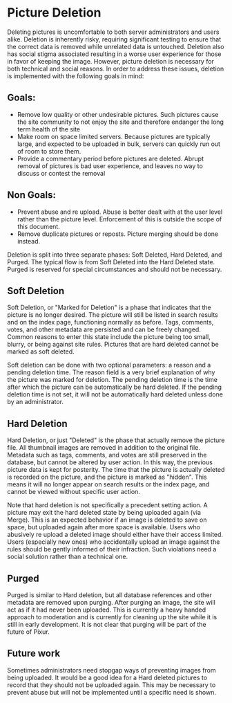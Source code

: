 Picture Deletion
====
Deleting pictures is uncomfortable to both server administrators and users alike.  Deletion is inherently risky, requiring significant testing to ensure that the correct data is removed while unrelated data is untouched.  Deletion also has social stigma associated resulting in a worse user experience for those in favor of keeping the image.  However, picture deletion is necessary for both technical and social reasons.  In order to address these issues, deletion is implemented with the following goals in mind:

## Goals:
- Remove low quality or other undesirable pictures.  Such pictures cause the site community to not enjoy  the site and therefore endanger the long term health of the site
- Make room on space limited servers.  Because pictures are typically large, and expected to be uploaded in bulk, servers can quickly run out of room to store them.
- Provide a commentary period before pictures are deleted.  Abrupt removal of pictures is bad user experience, and leaves no way to discuss or contest the removal 
  
## Non Goals:
-  Prevent abuse and re upload.  Abuse is better dealt with at the user level rather than the picture level.  Enforcement of this is outside the scope of this document.
-  Remove duplicate pictures or reposts.  Picture merging should be done instead.  

Deletion is split into three separate phases: Soft Deleted, Hard Deleted, and Purged.  The typical flow is from Soft Deleted into the Hard Deleted state.  Purged is reserved for special circumstances and should not be necessary.

## Soft Deletion
Soft Deletion, or "Marked for Deletion" is a phase that indicates that the picture is no longer desired.  The picture will still be listed in search results and on the index page, functioning normally as before.  Tags, comments, votes, and other metadata are persisted and can be freely changed.  Common reasons to enter this state include the picture being too small, blurry, or being against site rules.  Pictures that are hard deleted cannot be marked as soft deleted.

Soft deletion can be done with two optional parameters: a reason and a pending deletion time.  The reason field is a very brief explanation of why the picture was marked for deletion.  The pending deletion time is the time after which the picture can be automatically be hard deleted.  If the pending deletion time is not set, it will not be automatically hard deleted unless done by an administrator. 

## Hard Deletion
Hard Deletion, or just "Deleted" is the phase that actually remove the picture file.  All thumbnail images are removed in addition to the original file.  Metadata such as tags, comments, and votes are still preserved in the database, but cannot be altered by user action.  In this way, the previous picture data is kept for posterity.  The time that the picture is actually deleted is recorded on the picture, and the picture is marked as "hidden".  This means it will no longer appear on search results or the index page, and cannot be viewed without specific user action.

Note that hard deletion is not specifically a precedent setting action.  A picture may exit the hard deleted state by being uploaded again (via Merge).  This is an expected behavior if an image is deleted to save on space, but uploaded again after more space is available.  Users who abusively re upload a deleted image should either have their access limited.  Users (especially new ones) who accidentally upload an image against the rules should be gently informed of their infraction.  Such violations need a social solution rather than a technical one.
  
## Purged
Purged is similar to Hard deletion, but all database references and other metadata are removed upon purging.  After purging an image, the site will act as if it had never been uploaded.  This is currently a heavy handed approach to moderation and is currently for cleaning up the site while it is still in early development.  It is not clear that purging will be part of the future of Pixur.

## Future work
Sometimes administrators need stopgap ways of preventing images from being uploaded.  It would be a good idea for a Hard deleted pictures to record that they should not be uploaded again.  This may be necessary to prevent abuse but will not be implemented until a specific need is shown.
